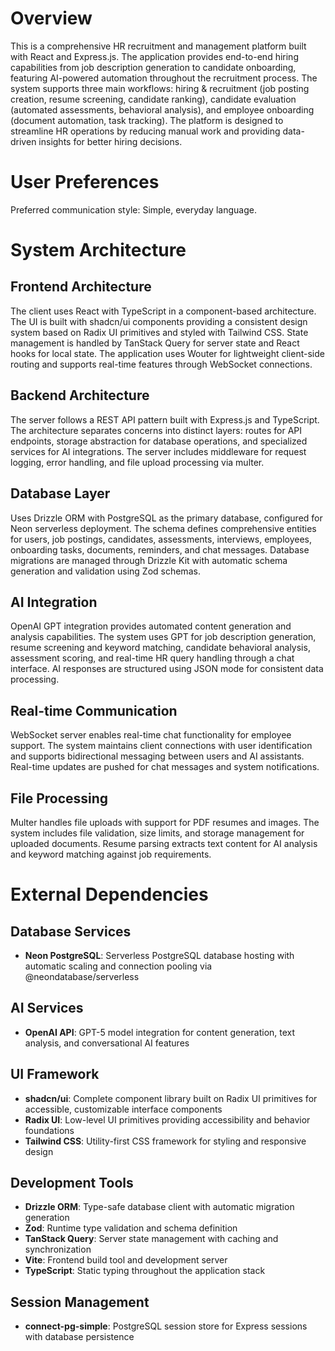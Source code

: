 # Overview

This is a comprehensive HR recruitment and management platform built with React and Express.js. The application provides end-to-end hiring capabilities from job description generation to candidate onboarding, featuring AI-powered automation throughout the recruitment process. The system supports three main workflows: hiring & recruitment (job posting creation, resume screening, candidate ranking), candidate evaluation (automated assessments, behavioral analysis), and employee onboarding (document automation, task tracking). The platform is designed to streamline HR operations by reducing manual work and providing data-driven insights for better hiring decisions.

# User Preferences

Preferred communication style: Simple, everyday language.

# System Architecture

## Frontend Architecture
The client uses React with TypeScript in a component-based architecture. The UI is built with shadcn/ui components providing a consistent design system based on Radix UI primitives and styled with Tailwind CSS. State management is handled by TanStack Query for server state and React hooks for local state. The application uses Wouter for lightweight client-side routing and supports real-time features through WebSocket connections.

## Backend Architecture
The server follows a REST API pattern built with Express.js and TypeScript. The architecture separates concerns into distinct layers: routes for API endpoints, storage abstraction for database operations, and specialized services for AI integrations. The server includes middleware for request logging, error handling, and file upload processing via multer.

## Database Layer
Uses Drizzle ORM with PostgreSQL as the primary database, configured for Neon serverless deployment. The schema defines comprehensive entities for users, job postings, candidates, assessments, interviews, employees, onboarding tasks, documents, reminders, and chat messages. Database migrations are managed through Drizzle Kit with automatic schema generation and validation using Zod schemas.

## AI Integration
OpenAI GPT integration provides automated content generation and analysis capabilities. The system uses GPT for job description generation, resume screening and keyword matching, candidate behavioral analysis, assessment scoring, and real-time HR query handling through a chat interface. AI responses are structured using JSON mode for consistent data processing.

## Real-time Communication
WebSocket server enables real-time chat functionality for employee support. The system maintains client connections with user identification and supports bidirectional messaging between users and AI assistants. Real-time updates are pushed for chat messages and system notifications.

## File Processing
Multer handles file uploads with support for PDF resumes and images. The system includes file validation, size limits, and storage management for uploaded documents. Resume parsing extracts text content for AI analysis and keyword matching against job requirements.

# External Dependencies

## Database Services
- **Neon PostgreSQL**: Serverless PostgreSQL database hosting with automatic scaling and connection pooling via @neondatabase/serverless

## AI Services  
- **OpenAI API**: GPT-5 model integration for content generation, text analysis, and conversational AI features

## UI Framework
- **shadcn/ui**: Complete component library built on Radix UI primitives for accessible, customizable interface components
- **Radix UI**: Low-level UI primitives providing accessibility and behavior foundations
- **Tailwind CSS**: Utility-first CSS framework for styling and responsive design

## Development Tools
- **Drizzle ORM**: Type-safe database client with automatic migration generation
- **Zod**: Runtime type validation and schema definition
- **TanStack Query**: Server state management with caching and synchronization
- **Vite**: Frontend build tool and development server
- **TypeScript**: Static typing throughout the application stack

## Session Management
- **connect-pg-simple**: PostgreSQL session store for Express sessions with database persistence